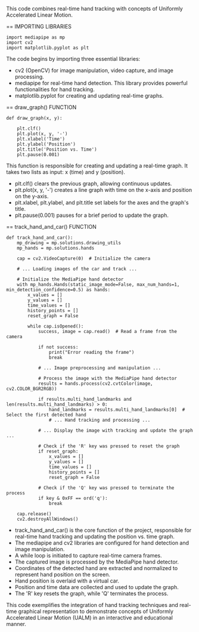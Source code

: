 This code combines real-time hand tracking with concepts of Uniformly Accelerated Linear Motion.

== IMPORTING LIBRARIES

	import mediapipe as mp
	import cv2
	import matplotlib.pyplot as plt

The code begins by importing three essential libraries:
- cv2 (OpenCV) for image manipulation, video capture, and image processing.
- mediapipe for real-time hand detection. This library provides powerful functionalities for hand tracking.
- matplotlib.pyplot for creating and updating real-time graphs.

== draw_graph() FUNCTION

	def draw_graph(x, y):
   
		plt.clf()  
    	plt.plot(x, y, '-')  
    	plt.xlabel('Time')
    	plt.ylabel('Position')
    	plt.title('Position vs. Time')
    	plt.pause(0.001)  
   
This function is responsible for creating and updating a real-time graph. It takes two lists as input: x (time) and y (position).

- plt.clf() clears the previous graph, allowing continuous updates.
- plt.plot(x, y, '-') creates a line graph with time on the x-axis and position on the y-axis.
- plt.xlabel, plt.ylabel, and plt.title set labels for the axes and the graph's title.
- plt.pause(0.001) pauses for a brief period to update the graph.

== track_hand_and_car() FUNCTION

	def track_hand_and_car():
	    mp_drawing = mp.solutions.drawing_utils
	   	mp_hands = mp.solutions.hands
	
	    cap = cv2.VideoCapture(0)  # Initialize the camera
	    
	    # ... Loading images of the car and track ...
	
	    # Initialize the MediaPipe hand detector
	    with mp_hands.Hands(static_image_mode=False, max_num_hands=1, min_detection_confidence=0.5) as hands:
	        x_values = []
	        y_values = []
	        time_values = []
	        history_points = []
	        reset_graph = False
	
	        while cap.isOpened():
	            success, image = cap.read()  # Read a frame from the camera
	
	            if not success:
	                print("Error reading the frame")
	                break
	
	            # ... Image preprocessing and manipulation ...
	
	            # Process the image with the MediaPipe hand detector
	            results = hands.process(cv2.cvtColor(image, cv2.COLOR_BGR2RGB))
	
	            if results.multi_hand_landmarks and len(results.multi_hand_landmarks) > 0:
	                hand_landmarks = results.multi_hand_landmarks[0]  # Select the first detected hand
	                # ... Hand tracking and processing ...
	
	            # ... Display the image with tracking and update the graph ...
	
	            # Check if the 'R' key was pressed to reset the graph
	            if reset_graph:
	                x_values = []
	                y_values = []
	                time_values = []
	                history_points = []
	                reset_graph = False
	
	            # Check if the 'Q' key was pressed to terminate the process
	            if key & 0xFF == ord('q'):
	                break
	    
	    cap.release()
	    cv2.destroyAllWindows()

- track_hand_and_car() is the core function of the project, responsible for real-time hand tracking and updating the position vs. time graph.
- The mediapipe and cv2 libraries are configured for hand detection and image manipulation.
- A while loop is initiated to capture real-time camera frames.
- The captured image is processed by the MediaPipe hand detector.
- Coordinates of the detected hand are extracted and normalized to represent hand position on the screen.
- Hand position is overlaid with a virtual car.
- Position and time data are collected and used to update the graph.
- The 'R' key resets the graph, while 'Q' terminates the process.

This code exemplifies the integration of hand tracking techniques and real-time graphical representation to demonstrate concepts of Uniformly Accelerated Linear Motion (UALM) in an interactive and educational manner.
